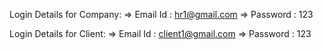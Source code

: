 Login Details for Company:
 => Email Id : hr1@gmail.com
 => Password : 123
 
 Login Details for Client:
 => Email Id : client1@gmail.com
 => Password : 123
